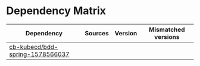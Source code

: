 # Dependency Matrix

Dependency | Sources | Version | Mismatched versions
---------- | ------- | ------- | -------------------
[cb-kubecd/bdd-spring-1578566037](https://github.com/cb-kubecd/bdd-spring-1578566037.git) |  | []() | 
